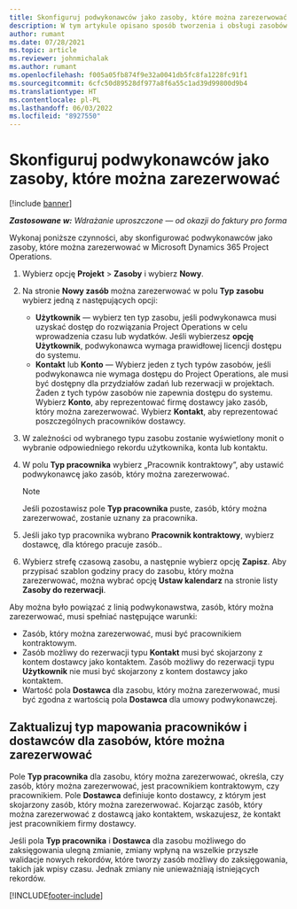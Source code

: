```yaml
---
title: Skonfiguruj podwykonawców jako zasoby, które można zarezerwować
description: W tym artykule opisano sposób tworzenia i obsługi zasobów podwykonawców utworzonych na podstawie użytkowników i kontaktów w systemie w celu skojarzenia ich z podwykonawcami w aplikacji Microsoft Dynamics 365 Project Operations.
author: rumant
ms.date: 07/28/2021
ms.topic: article
ms.reviewer: johnmichalak
ms.author: rumant
ms.openlocfilehash: f005a05fb874f9e32a0041db5fc8fa1228fc91f1
ms.sourcegitcommit: 6cfc50d89528df977a8f6a55c1ad39d99800d9b4
ms.translationtype: HT
ms.contentlocale: pl-PL
ms.lasthandoff: 06/03/2022
ms.locfileid: "8927550"
---
```

# <a name="set-up-subcontractors-as-bookable-resources"></a>Skonfiguruj podwykonawców jako zasoby, które można zarezerwować

[!include [banner](../../includes/dataverse-preview.md)]

_**Zastosowane w:** Wdrażanie uproszczone — od okazji do faktury pro forma_

Wykonaj poniższe czynności, aby skonfigurować podwykonawców jako zasoby, które można zarezerwować w Microsoft Dynamics 365 Project Operations.

1. Wybierz opcję **Projekt** \> **Zasoby** i wybierz **Nowy**.
2. Na stronie **Nowy zasób** można zarezerwować w polu **Typ zasobu** wybierz jedną z następujących opcji:

    - **Użytkownik** — wybierz ten typ zasobu, jeśli podwykonawca musi uzyskać dostęp do rozwiązania Project Operations w celu wprowadzenia czasu lub wydatków. Jeśli wybierzesz **opcję Użytkownik**, podwykonawca wymaga prawidłowej licencji dostępu do systemu.
    - **Kontakt** lub **Konto** — Wybierz jeden z tych typów zasobów, jeśli podwykonawca nie wymaga dostępu do Project Operations, ale musi być dostępny dla przydziałów zadań lub rezerwacji w projektach. Żaden z tych typów zasobów nie zapewnia dostępu do systemu. Wybierz **Konto**, aby reprezentować firmę dostawcy jako zasób, który można zarezerwować. Wybierz **Kontakt**, aby reprezentować poszczególnych pracowników dostawcy.

3. W zależności od wybranego typu zasobu zostanie wyświetlony monit o wybranie odpowiedniego rekordu użytkownika, konta lub kontaktu.
4. W polu **Typ pracownika** wybierz „Pracownik kontraktowy”, aby ustawić podwykonawcę jako zasób, który można zarezerwować.

    > [!NOTE]
    > Jeśli pozostawisz pole **Typ pracownika** puste, zasób, który można zarezerwować, zostanie uznany za pracownika.

5. Jeśli jako typ pracownika wybrano **Pracownik kontraktowy**, wybierz dostawcę, dla którego pracuje zasób..
6. Wybierz strefę czasową zasobu, a następnie wybierz opcję **Zapisz**. Aby przypisać szablon godziny pracy do zasobu, który można zarezerwować, można wybrać opcję **Ustaw kalendarz** na stronie listy **Zasoby do rezerwacji**.

Aby można było powiązać z linią podwykonawstwa, zasób, który można zarezerwować, musi spełniać następujące warunki:

- Zasób, który można zarezerwować, musi być pracownikiem kontraktowym.
- Zasób możliwy do rezerwacji typu **Kontakt** musi być skojarzony z kontem dostawcy jako kontaktem. Zasób możliwy do rezerwacji typu **Użytkownik** nie musi być skojarzony z kontem dostawcy jako kontaktem.
- Wartość pola **Dostawca** dla zasobu, który można zarezerwować, musi być zgodna z wartością pola **Dostawca** dla umowy podwykonawczej.

## <a name="update-the-type-of-worker-and-vendor-mapping-for-bookable-resources"></a>Zaktualizuj typ mapowania pracowników i dostawców dla zasobów, które można zarezerwować

Pole **Typ pracownika** dla zasobu, który można zarezerwować, określa, czy zasób, który można zarezerwować, jest pracownikiem kontraktowym, czy pracownikiem. Pole **Dostawca** definiuje konto dostawcy, z którym jest skojarzony zasób, który można zarezerwować. Kojarząc zasób, który można zarezerwować z dostawcą jako kontaktem, wskazujesz, że kontakt jest pracownikiem firmy dostawcy.

Jeśli pola **Typ pracownika** i **Dostawca** dla zasobu możliwego do zaksięgowania ulegną zmianie, zmiany wpłyną na wszelkie przyszłe walidacje nowych rekordów, które tworzy zasób możliwy do zaksięgowania, takich jak wpisy czasu. Jednak zmiany nie unieważniają istniejących rekordów.

[!INCLUDE[footer-include](../../includes/footer-banner.md)]
